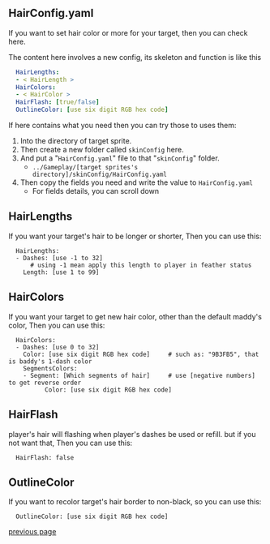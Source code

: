 
HairConfig.yaml
-----------------------------------
If you want to set hair color or more for your target, then you can check here.

The content here involves a new config, its skeleton and function is like this
```yaml
  HairLengths:
  - < HairLength >
  HairColors:
  - < HairColor >
  HairFlash: [true/false]
  OutlineColor: [use six digit RGB hex code]
```

If here contains what you need then you can try those to uses them:
1. Into the directory of target sprite.
2. Then create a new folder called `skinConfig` here.
3. And put a "`HairConfig.yaml`" file to that "`skinConfig`" folder.
   * `../Gameplay/[target sprites's directory]/skinConfig/HairConfig.yaml`
4. Then copy the fields you need and write the value to `HairConfig.yaml`
   * For fields details, you can scroll down


HairLengths
-----------------------------------
If you want your target's hair to be longer or shorter,
Then you can use this:
```
  HairLengths:
  - Dashes: [use -1 to 32]     
      # using -1 mean apply this length to player in feather status
    Length: [use 1 to 99]
```

HairColors
-----------------------------------
If you want your target to get new hair color, other than the default maddy's color, 
Then you can use this:
```
  HairColors:
  - Dashes: [use 0 to 32]
    Color: [use six digit RGB hex code]     # such as: "9B3FB5", that is baddy's 1-dash color
	SegmentsColors:
	- Segment: [Which segments of hair]     # use [negative numbers] to get reverse order
          Color: [use six digit RGB hex code]
```

HairFlash
-----------------------------------
player's hair will flashing when player's dashes be used or refill.
but if you not want that, Then you can use this:
```
  HairFlash: false
```

OutlineColor
-----------------------------------
If you want to recolor target's hair border to non-black, so you can use this:
```
  OutlineColor: [use six digit RGB hex code]
```



[previous page](/docs/guide/README.md#more-miscellaneous)
